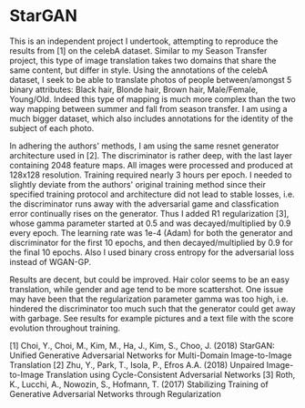 # StarGAN
This is an independent project I undertook, attempting to reproduce the results from [1] on the celebA dataset. Similar to my Season Transfer project, this type of image
translation takes two domains that share the same content, but differ in style. Using the annotations of the celebA dataset, I seek to be able to translate photos of people
between/amongst 5 binary attributes: Black hair, Blonde hair, Brown hair, Male/Female, Young/Old. Indeed this type of mapping is much more complex than the two way mapping
between summer and fall from season transfer. I am using a much bigger dataset, which also includes annotations for the identity of the subject of each photo.

In adhering the authors' methods, I am using the same resnet generator architecture used in [2]. The discriminator is rather deep, with the last layer containing 2048 feature
maps. All images were processed and produced at 128x128 resolution. Training required nearly 3 hours per epoch. I needed to slightly deviate from the authors' original
training method since their specified training protocol and architecture did not lead to stable losses, i.e. the discriminator runs away with the adversarial game and
classfication error continually rises on the generator. Thus I added R1 regularization [3], whose gamma parameter started at 0.5 and was decayed/multiplied by 0.9 every epoch.
The learning rate was 1e-4 (Adam) for both the generator and discriminator for the first 10 epochs, and then decayed/multiplied by 0.9 for the final 10 epochs. Also I used
binary cross entropy for the adversarial loss instead of WGAN-GP.

Results are decent, but could be improved. Hair color seems to be an easy translation, while gender and age tend to be more scattershot. One issue may have been that the
regularization parameter gamma was too high, i.e. hindered the discriminator too much such that the generator could get away with garbage. See results for example pictures
and a text file with the score evolution throughout training.

[1] Choi, Y., Choi, M., Kim, M., Ha, J., Kim, S., Choo, J. (2018) StarGAN: Unified Generative Adversarial Networks for Multi-Domain Image-to-Image Translation
[2] Zhu, Y., Park, T., Isola, P., Efros A.A. (2018) Unpaired Image-to-Image Translation using Cycle-Consistent Adversarial Networks
[3] Roth, K., Lucchi, A., Nowozin, S., Hofmann, T. (2017) Stabilizing Training of Generative Adversarial Networks through Regularization
